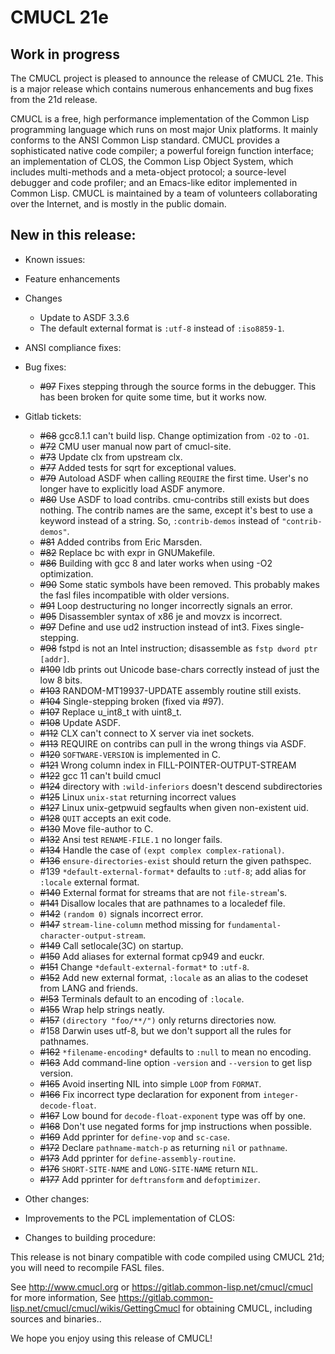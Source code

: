 # CMUCL 21e

## Work in progress

The CMUCL project is pleased to announce the release of CMUCL 21e.
This is a major release which contains numerous enhancements and bug
fixes from the 21d release.

CMUCL is a free, high performance implementation of the Common Lisp
programming language which runs on most major Unix platforms. It
mainly conforms to the ANSI Common Lisp standard. CMUCL provides a
sophisticated native code compiler; a powerful foreign function
interface; an implementation of CLOS, the Common Lisp Object System,
which includes multi-methods and a meta-object protocol; a
source-level debugger and code profiler; and an Emacs-like editor
implemented in Common Lisp. CMUCL is maintained by a team of
volunteers collaborating over the Internet, and is mostly in the
public domain.

## New in this release:
  * Known issues:
  * Feature enhancements
  * Changes
    * Update to ASDF 3.3.6
    * The default external format is `:utf-8` instead of `:iso8859-1`.
  * ANSI compliance fixes:
  * Bug fixes:
    * ~~#97~~ Fixes stepping through the source forms in the debugger.  This has been broken for quite some time, but it works now.

  * Gitlab tickets:
    * ~~#68~~ gcc8.1.1 can't build lisp.  Change optimization from `-O2` to `-O1`.
    * ~~#72~~ CMU user manual now part of cmucl-site.
    * ~~#73~~ Update clx from upstream clx.
    * ~~#77~~ Added tests for sqrt for exceptional values.
    * ~~#79~~ Autoload ASDF when calling `REQUIRE` the first time.  User's no longer have to explicitly load ASDF anymore.
    * ~~#80~~ Use ASDF to load contribs.  cmu-contribs still exists but does nothing.  The contrib names are the same, except it's best to use a keyword instead of a string.  So, `:contrib-demos` instead of `"contrib-demos"`.
    * ~~#81~~ Added contribs from Eric Marsden.
    * ~~#82~~ Replace bc with expr in GNUMakefile.
    * ~~#86~~ Building with gcc 8 and later works when using -O2 optimization.
    * ~~#90~~ Some static symbols have been removed.  This probably makes the fasl files incompatible with older versions.
    * ~~#91~~ Loop destructuring no longer incorrectly signals an error.
    * ~~#95~~ Disassembler syntax of x86 je and movzx is incorrect.
    * ~~#97~~ Define and use ud2 instruction instead of int3.  Fixes single-stepping.
    * ~~#98~~ fstpd is not an Intel instruction; disassemble as `fstp dword ptr [addr]`.
    * ~~#100~~ ldb prints out Unicode base-chars correctly instead of just the low 8 bits.
    * ~~#103~~ RANDOM-MT19937-UPDATE assembly routine still exists.
    * ~~#104~~ Single-stepping broken (fixed via #97).
    * ~~#107~~ Replace u_int8_t with uint8_t.
    * ~~#108~~ Update ASDF.
    * ~~#112~~ CLX can't connect to X server via inet sockets.
    * ~~#113~~ REQUIRE on contribs can pull in the wrong things via ASDF.
    * ~~#120~~ `SOFTWARE-VERSION` is implemented in C.
    * ~~#121~~ Wrong column index in FILL-POINTER-OUTPUT-STREAM
    * ~~#122~~ gcc 11 can't build cmucl
    * ~~#124~~ directory with `:wild-inferiors` doesn't descend subdirectories 
    * ~~#125~~ Linux `unix-stat` returning incorrect values
    * ~~#127~~ Linux unix-getpwuid segfaults when given non-existent uid.
    * ~~#128~~ `QUIT` accepts an exit code.
    * ~~#130~~ Move file-author to C.
    * ~~#132~~ Ansi test `RENAME-FILE.1` no longer fails.
    * ~~#134~~ Handle the case of `(expt complex complex-rational)`.
    * ~~#136~~ `ensure-directories-exist` should return the given pathspec.
    * #139 `*default-external-format*` defaults to `:utf-8`; add alias for `:locale` external format.
    * ~~#140~~ External format for streams that are not `file-stream`'s.
    * ~~#141~~ Disallow locales that are pathnames to a localedef file.
    * ~~#142~~ `(random 0)` signals incorrect error.
    * ~~#147~~ `stream-line-column` method missing for `fundamental-character-output-stream`.
    * ~~#149~~ Call setlocale(3C) on startup.
    * ~~#150~~ Add aliases for external format cp949 and euckr.
    * ~~#151~~ Change `*default-external-format*` to `:utf-8`.
    * ~~#152~~ Add new external format, `:locale` as an alias to the codeset from LANG and friends.
    * ~~#!53~~ Terminals default to an encoding of `:locale`.
    * ~~#155~~ Wrap help strings neatly.
    * ~~#157~~ `(directory "foo/**/")` only returns directories now.
    * #158 Darwin uses utf-8, but we don't support all the rules for pathnames.
    * ~~#162~~ `*filename-encoding*` defaults to `:null` to mean no encoding.
    * ~~#163~~ Add command-line option `-version` and `--version` to get lisp version.
    * ~~#165~~ Avoid inserting NIL into simple `LOOP` from `FORMAT`.
    * ~~#166~~ Fix incorrect type declaration for exponent from `integer-decode-float`.
    * ~~#167~~ Low bound for `decode-float-exponent` type was off by one.
    * ~~#168~~ Don't use negated forms for jmp instructions when possible.
    * ~~#169~~ Add pprinter for `define-vop` and `sc-case`.
    * ~~#172~~ Declare `pathname-match-p` as returning `nil` or `pathname`.
    * ~~#173~~ Add pprinter for `define-assembly-routine`.
    * ~~#176~~ `SHORT-SITE-NAME` and `LONG-SITE-NAME` return `NIL`.
    * ~~#177~~ Add pprinter for `deftransform` and `defoptimizer`.
  * Other changes:
  * Improvements to the PCL implementation of CLOS:
  * Changes to building procedure:

This release is not binary compatible with code compiled using CMUCL
21d; you will need to recompile FASL files.

See http://www.cmucl.org or
https://gitlab.common-lisp.net/cmucl/cmucl for more information,
See
https://gitlab.common-lisp.net/cmucl/cmucl/wikis/GettingCmucl
for obtaining CMUCL, including sources and binaries..


We hope you enjoy using this release of CMUCL!

